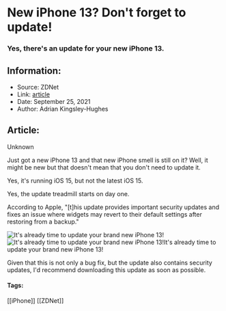 # New iPhone 13? Don't forget to update!
### Yes, there's an update for your new iPhone 13.

## Information:
+ Source: ZDNet
+ Link: [article](https://www.zdnet.com/article/new-iphone-13-dont-forget-to-update/)
+ Date: September 25, 2021
+ Author: Adrian Kingsley-Hughes


## Article:
Unknown

Just got a new iPhone 13 and that new iPhone smell is still on it? Well, it might be new but that doesn't mean that you don't need to update it.

Yes, it's running iOS 15, but not the latest iOS 15.

Yes, the update treadmill starts on day one.

According to Apple, "[t]his update provides important security updates and fixes an issue where widgets may revert to their default settings after restoring from a backup."

![It's already time to update your brand new iPhone 13!](https://www.zdnet.com/a/hub/i/2021/09/25/80bae31f-673b-4bfd-b8c3-5c725fec4519/img-1572.jpg)![It's already time to update your brand new iPhone 13!](https://www.zdnet.com/a/hub/i/2021/09/25/80bae31f-673b-4bfd-b8c3-5c725fec4519/img-1572.jpg)It's already time to update your brand new iPhone 13!

Given that this is not only a bug fix, but the update also contains security updates, I'd recommend downloading this update as soon as possible.





#### Tags:
[[iPhone]] [[ZDNet]]
